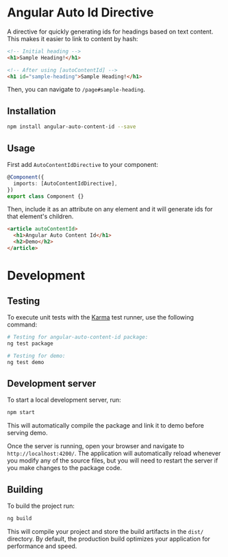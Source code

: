 # Angular Auto Id Directive

A directive for quickly generating ids for headings based on text content.
This makes it easier to link to content by hash:

```html
<!-- Initial heading -->
<h1>Sample Heading!</h1>

<!-- After using [autoContentId] -->
<h1 id="sample-heading">Sample Heading!</h1>
```

Then, you can navigate to `/page#sample-heading`.

## Installation

```sh
npm install angular-auto-content-id --save
```

## Usage

First add `AutoContentIdDirective` to your component:

```ts
@Component({
  imports: [AutoContentIdDirective],
})
export class Component {}
```

Then, include it as an attribute on any element and it will generate
ids for that element's children.

```html
<article autoContentId>
  <h1>Angular Auto Content Id</h1>
  <h2>Demo</h2>
</article>
```

# Development

## Testing

To execute unit tests with the [Karma](https://karma-runner.github.io) test runner, use the following command:

```bash
# Testing for angular-auto-content-id package:
ng test package

# Testing for demo:
ng test demo
```

## Development server

To start a local development server, run:

```bash
npm start
```

This will automatically compile the package and link it to demo before serving demo.

Once the server is running, open your browser and navigate to `http://localhost:4200/`. The application will automatically reload whenever you modify any of the source files, but you will need to
restart the server if you make changes to the package code.

## Building

To build the project run:

```bash
ng build
```

This will compile your project and store the build artifacts in the `dist/` directory. By default, the production build optimizes your application for performance and speed.
